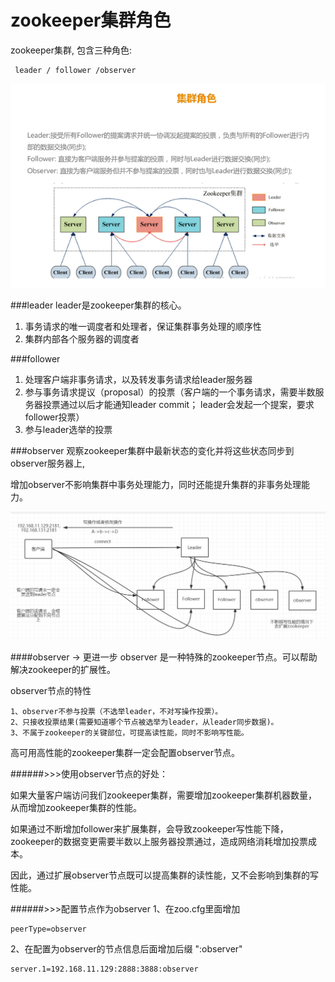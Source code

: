 # zookeeper集群角色

zookeeper集群, 包含三种角色:

	 leader / follower /observer

![](img/zk-components.png)


###leader
leader是zookeeper集群的核心。

1. 事务请求的唯一调度者和处理者，保证集群事务处理的顺序性
2. 集群内部各个服务器的调度者

###follower
1. 处理客户端非事务请求，以及转发事务请求给leader服务器
2. 参与事务请求提议（proposal）的投票（客户端的一个事务请求，需要半数服务器投票通过以后才能通知leader commit； leader会发起一个提案，要求follower投票）
3. 参与leader选举的投票

###observer
观察zookeeper集群中最新状态的变化并将这些状态同步到observer服务器上,

增加observer不影响集群中事务处理能力，同时还能提升集群的非事务处理能力。

![](img/zk-observer.png)

####observer -> 更进一步 
observer 是一种特殊的zookeeper节点。可以帮助解决zookeeper的扩展性。

observer节点的特性
	
	1、observer不参与投票（不选举leader，不对写操作投票）。
	2、只接收投票结果(需要知道哪个节点被选举为leader，从leader同步数据)。
	3、不属于zookeeper的关键部位，可提高读性能，同时不影响写性能。

高可用高性能的zookeeper集群一定会配置observer节点。

######>>>使用observer节点的好处：

如果大量客户端访问我们zookeeper集群，需要增加zookeeper集群机器数量，从而增加zookeeper集群的性能。 

如果通过不断增加follower来扩展集群，会导致zookeeper写性能下降， zookeeper的数据变更需要半数以上服务器投票通过，造成网络消耗增加投票成本。

因此，通过扩展observer节点既可以提高集群的读性能，又不会影响到集群的写性能。


######>>>配置节点作为observer
1、在zoo.cfg里面增加

	peerType=observer

2、在配置为observer的节点信息后面增加后缀 ":observer"

	server.1=192.168.11.129:2888:3888:observer

